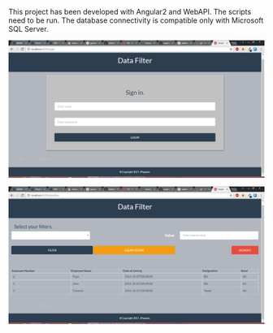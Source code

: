 This project has been developed with Angular2 and WebAPI. The scripts need to be run. The database connectivity is compatible only with Microsoft SQL Server.

![Alt text](/screenshots/datafilter_login.png?raw=true "Optional Title")

![Alt text](/screenshots/datafilter.png?raw=true "Optional Title")
